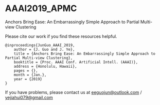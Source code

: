 # AAAI2019_APMC
Anchors Bring Ease: An Embarrassingly Simple Approach to Partial Multi-view Clustering


Please cite our work if you find these resources helpful.

    @inproceedings{JunGuo_AAAI_2019,
        author = {J. Guo and J. Ye},
        title = {Anchors Bring Ease: An Embarrassingly Simple Approach to Partial Multi-view Clustering},
        booktitle = {Proc. AAAI Conf. Artificial Intell. (AAAI)},  
        address = {Honolulu, Hawaii},  
        pages = {},  
        month = {Jan.},
        year = {2019}
    }

If you have problems, please contact us at eeguojun@outlook.com / yejiahui079@gmail.com
